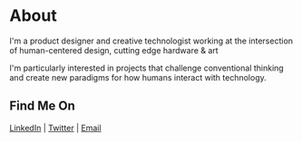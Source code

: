 # About

I'm a product designer and creative technologist working at the intersection of human-centered design, cutting edge hardware & art

I'm particularly interested in projects that challenge conventional thinking and create new paradigms for how humans interact with technology.

## Find Me On

[LinkedIn](https://www.linkedin.com/in/sairajsk) | [Twitter](https://twitter.com/sairajsk) | [Email](mailto:sairaj.khope2809@gmail.com) 